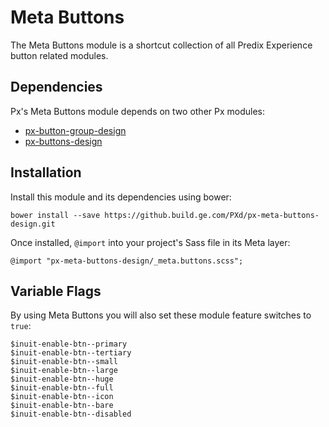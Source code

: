 # Meta Buttons

The Meta Buttons module is a shortcut collection of all Predix Experience button related modules.

## Dependencies

Px's Meta Buttons module depends on two other Px modules:

* [px-button-group-design](https://github.build.ge.com/PXd/px-button-group-design)
* [px-buttons-design](https://github.build.ge.com/PXd/px-buttons-design)

## Installation

Install this module and its dependencies using bower:

    bower install --save https://github.build.ge.com/PXd/px-meta-buttons-design.git

Once installed, `@import` into your project's Sass file in its Meta layer:

    @import "px-meta-buttons-design/_meta.buttons.scss";

## Variable Flags

By using Meta Buttons you will also set these module feature switches to `true`:

    $inuit-enable-btn--primary
    $inuit-enable-btn--tertiary
    $inuit-enable-btn--small
    $inuit-enable-btn--large
    $inuit-enable-btn--huge
    $inuit-enable-btn--full
    $inuit-enable-btn--icon
    $inuit-enable-btn--bare
    $inuit-enable-btn--disabled